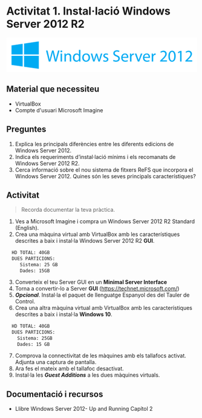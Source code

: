 <!-- notoc -->

# Activitat 1. Instal·lació Windows Server 2012 R2

![](/assets/WindowsServer2012-2.png)

## Material que necessiteu 

* VirtualBox
* Compte d'usuari Microsoft Imagine

## Preguntes

1. Explica les principals diferències entre les diferents edicions de Windows Server 2012.
2. Indica els requeriments d’instal·lació mínims i els recomanats de Windows Server 2012 R2.
3. Cerca informació sobre el nou sistema de fitxers ReFS que incorpora el Windows Server 2012. Quines són les seves principals característiques? 

## Activitat

> Recorda documentar la teva pràctica.

1. Ves a Microsoft Imagine i compra un Windows Server 2012 R2 Standard (English).
2. Crea una màquina virtual amb VirtualBox amb les característiques descrites a baix i instal·la Windows Server 2012 R2 **GUI**.
```
  HD TOTAL: 40GB
  DUES PARTICIONS:
     Sistema: 25 GB
     Dades: 15GB
```
3. Converteix el teu Server GUI en un **Minimal Server Interface**
4. Torna a convertir-lo a Server **GUI** (https://technet.microsoft.com/)
5. **_Opcional_**. Instal·la el paquet de llenguatge Espanyol des del Tauler de Control.
6. Crea una altra màquina virtual amb VirtualBox amb les característiques descrites a baix i instal·la **Windows 10**.
```
  HD TOTAL: 40GB
  DUES PARTICIONS: 
    Sistema: 25GB 
    Dades: 15 GB
```
7. Comprova la connectivitat de les màquines amb els tallafocs activat. Adjunta una captura de pantalla. 
8. Ara fes el mateix amb el tallafoc desactivat.
9. Instal·la les **_Guest Additions_** a les dues màquines virtuals.



## Documentació i recursos 

* Llibre Windows Server 2012- Up and Running Capítol 2


